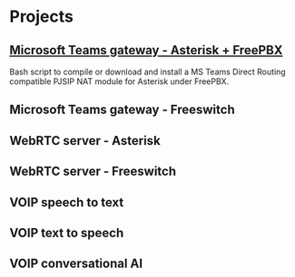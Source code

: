 # Projects 
## [Microsoft Teams gateway - Asterisk + FreePBX](https://github.com/Vince-0/MSTeams-FreePBX)
Bash script to compile or download and install a MS Teams Direct Routing compatible PJSIP NAT module for Asterisk under FreePBX.

## Microsoft Teams gateway - Freeswitch


## WebRTC server - Asterisk


## WebRTC server - Freeswitch


## VOIP speech to text


## VOIP text to speech


## VOIP conversational AI

